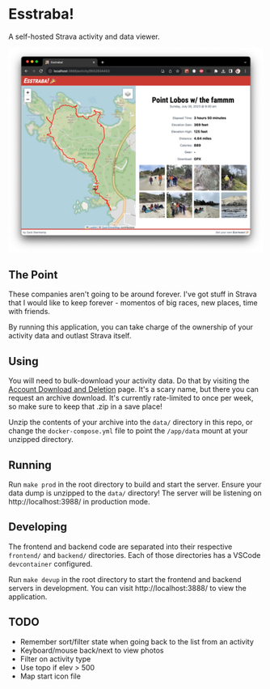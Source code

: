 # Esstraba!

A self-hosted Strava activity and data viewer.

![Esstraba! Screenshot](screenshot.png)

## The Point

These companies aren't going to be around forever. I've got stuff in Strava that
I would like to keep forever - momentos of big races, new places, time with
friends.

By running this application, you can take charge of the ownership of your
activity data and outlast Strava itself.

## Using

You will need to bulk-download your activity data. Do that by visiting the
[Account Download and
Deletion](https://www.strava.com/athlete/delete_your_account) page. It's a scary
name, but there you can request an archive download. It's currently rate-limited
to once per week, so make sure to keep that .zip in a save place!

Unzip the contents of your archive into the `data/` directory in this repo, or
change the `docker-compose.yml` file to point the `/app/data` mount at your
unzipped directory.

## Running

Run `make prod` in the root directory to build and start the server. Ensure your data dump is unzipped to the `data/` directory! The server will be listening on http://localhost:3988/ in production mode.

## Developing

The frontend and backend code are separated into their respective `frontend/` and `backend/` directories. Each of those directories has a VSCode `devcontainer` configured.

Run `make devup` in the root directory to start the frontend and backend servers in development. You can visit http://localhost:3888/ to view the application.

## TODO

- Remember sort/filter state when going back to the list from an activity
- Keyboard/mouse back/next to view photos
- Filter on activity type
- Use topo if elev > 500
- Map start icon file
